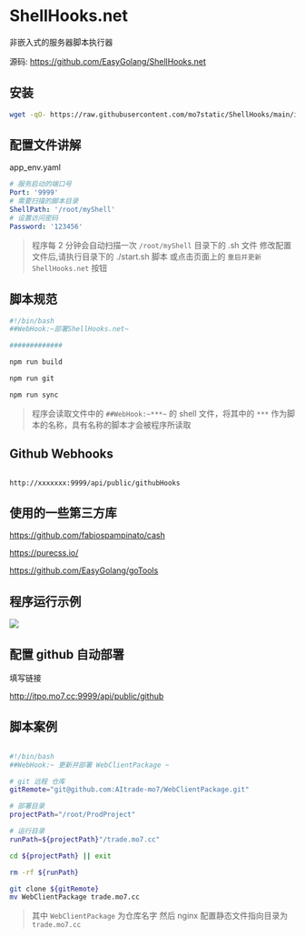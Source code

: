 # ShellHooks.net

非嵌入式的服务器脚本执行器

源码: https://github.com/EasyGolang/ShellHooks.net

## 安装

```bash
wget -qO- https://raw.githubusercontent.com/mo7static/ShellHooks/main/install_shellhook.sh | bash
```

## 配置文件讲解

app_env.yaml

```yaml
# 服务启动的端口号
Port: '9999'
# 需要扫描的脚本目录
ShellPath: '/root/myShell'
# 设置访问密码
Password: '123456'
```

> 程序每 2 分钟会自动扫描一次 `/root/myShell` 目录下的 .sh 文件
> 修改配置文件后,请执行目录下的 ./start.sh 脚本 或点击页面上的 `重启并更新 ShellHooks.net` 按钮

## 脚本规范

```bash
#!/bin/bash
##WebHook:~部署ShellHooks.net~

#############

npm run build

npm run git

npm run sync

```

> 程序会读取文件中的 `##WebHook:~***~` 的 shell 文件，将其中的 `***` 作为脚本的名称，具有名称的脚本才会被程序所读取

## Github Webhooks

```

http://xxxxxxx:9999/api/public/githubHooks

```

## 使用的一些第三方库

https://github.com/fabiospampinato/cash

https://purecss.io/

https://github.com/EasyGolang/goTools

## 程序运行示例

![](https://mo7static.github.io/file/ShellHooks_sample.png)

## 配置 github 自动部署

填写链接

http://itpo.mo7.cc:9999/api/public/github

## 脚本案例

```bash

#!/bin/bash
##WebHook:~ 更新并部署 WebClientPackage ~

# git 远程 仓库
gitRemote="git@github.com:AItrade-mo7/WebClientPackage.git"

# 部署目录
projectPath="/root/ProdProject"

# 运行目录
runPath=${projectPath}"/trade.mo7.cc"

cd ${projectPath} || exit

rm -rf ${runPath}

git clone ${gitRemote}
mv WebClientPackage trade.mo7.cc

```

> 其中 `WebClientPackage` 为仓库名字
> 然后 nginx 配置静态文件指向目录为 `trade.mo7.cc`

